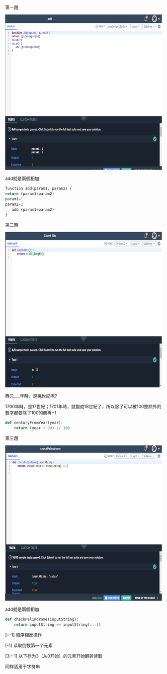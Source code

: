 第一題

<img src = "https://github.com/06170230/lulu/blob/master/image/2.jpg" height =500 weight = 500>

add就是兩個相加

```py
function add(param1, param2) {
return (param1+param2)
param1=1
param2=2
   add (param1+param2)
}
```

第二題

<img src = "https://github.com/06170230/lulu/blob/master/image/1.jpg" height =500 weight = 500>

西元___年時，是幾世紀呢?

1700年時，是17世紀；1701年時，就變成18世紀了，所以除了可以被100整除外的數字都要除了100的商再+1

```py
def centuryFromYear(year):
    return (year + 99) // 100
 ```   
第三題

<img src = "https://github.com/06170230/lulu/blob/master/image/7.jpg" height =500 weight = 500>

add就是兩個相加

```py
def checkPalindrome(inputString):
    return inputString == inputString[::-1]
```
[::-1] 顺序相反操作

[-1] 读取倒数第一个元素

[3::-1] 从下标为3（从0开始）的元素开始翻转读取

同样适用于字符串
